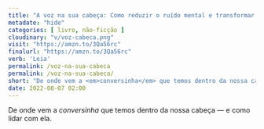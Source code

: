 ```yaml
---
title: "A voz na sua cabeça: Como reduzir o ruído mental e transformar nosso crítico interno em maior aliado — Ethan Kross"
metadate: "hide"
categories: [ livro, não-ficção ]
cloudinary: "v/voz-cabeca.png"
visit: "https://amzn.to/3Qa56rc"
finalurl: "https://amzn.to/3Qa56rc"
verb: 'Leia'
permalink: /voz-na-sua-cabeca
permalink: /voz-na-sua-cabeca/
short: "De onde vem a <em>conversinha</em> que temos dentro da nossa cabeça — e como lidar com ela."
date: 2022-08-07 02:00
---
```

De onde vem a <em>conversinha</em> que temos dentro da nossa cabeça — e como lidar com ela.